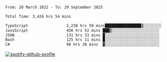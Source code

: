 <!--START_SECTION:waka-->

```txt
From: 20 March 2022 - To: 29 September 2025

Total Time: 3,424 hrs 54 mins

TypeScript                 2,238 hrs 59 mins████████████████▒░░░░░░░░   65.37 %
JavaScript                 456 hrs 52 mins ███▒░░░░░░░░░░░░░░░░░░░░░   13.34 %
JSON                       131 hrs 33 mins █░░░░░░░░░░░░░░░░░░░░░░░░   03.84 %
Bash                       125 hrs 11 mins █░░░░░░░░░░░░░░░░░░░░░░░░   03.66 %
C#                         98 hrs 38 mins  ▓░░░░░░░░░░░░░░░░░░░░░░░░   02.88 %
```

<!--END_SECTION:waka-->
[![spotify-github-profile](https://spotify-github-profile.vercel.app/api/view?uid=c00zprrvy9xiloa9qnco3hmng&cover_image=true&theme=novatorem&show_offline=false&background_color=121212&bar_color=53b14f&bar_color_cover=false)](https://spotify-github-profile.vercel.app/api/view?uid=c00zprrvy9xiloa9qnco3hmng&redirect=true)



